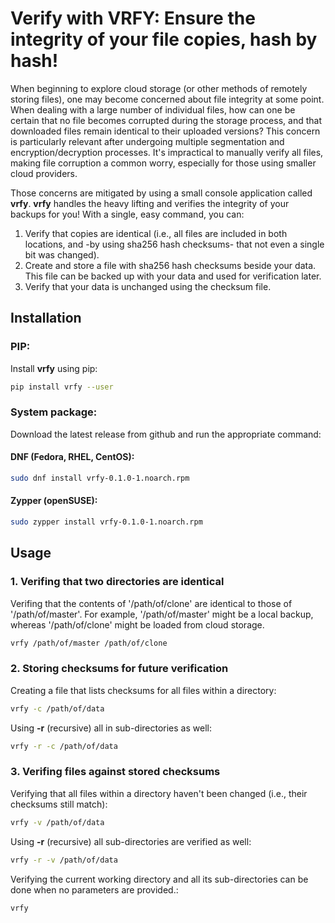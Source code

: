﻿# Verify with VRFY: Ensure the integrity of your file copies, hash by hash!

When beginning to explore cloud storage (or other methods of remotely storing files), one may become concerned about file integrity at some point. When dealing with a large number of individual files, how can one be certain that no file becomes corrupted during the storage process, and that downloaded files remain identical to their uploaded versions? This concern is particularly relevant after undergoing multiple segmentation and encryption/decryption processes. It's impractical to manually verify all files, making file corruption a common worry, especially for those using smaller cloud providers. 

Those concerns are mitigated by using a small console application called **vrfy**. **vrfy** handles the heavy lifting and verifies the integrity of your backups for you!
With a single, easy command, you can:

1. Verify that copies are identical (i.e., all files are included in both locations, and -by using sha256 hash checksums- that not even a single bit was changed).
2. Create and store a file with sha256 hash checksums beside your data. This file can be backed up with your data and used for verification later.
3. Verify that your data is unchanged using the checksum file.

## Installation
### PIP: 
Install **vrfy** using pip:
```bash
pip install vrfy --user
```


### System package:
Download the latest release from github and run the appropriate command:
#### DNF (Fedora, RHEL, CentOS):
```bash
sudo dnf install vrfy-0.1.0-1.noarch.rpm
```
#### Zypper (openSUSE):
```bash
sudo zypper install vrfy-0.1.0-1.noarch.rpm
```
 
## Usage
### 1. Verifing that two directories are identical
Verifing that the contents of '/path/of/clone' are identical to those of '/path/of/master'. For example, '/path/of/master' might be a local backup, whereas '/path/of/clone' might be loaded from cloud storage. 
```bash
vrfy /path/of/master /path/of/clone
```
### 2. Storing checksums for future verification
Creating a file that lists checksums for all files within a directory:
```bash
vrfy -c /path/of/data
```
Using **-r** (recursive) all in sub-directories as well:
```bash
vrfy -r -c /path/of/data
```
### 3. Verifing files against stored checksums
Verifying that all files within a directory haven't been changed (i.e., their checksums still match):
```bash
vrfy -v /path/of/data
```
Using **-r** (recursive) all sub-directories are verified as well:
```bash
vrfy -r -v /path/of/data
```
Verifying the current working directory and all its sub-directories can be done when no parameters are provided.:
```bash
vrfy
```
